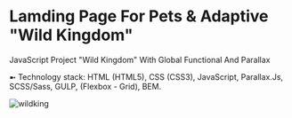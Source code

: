 # Lamding Page For Pets & Adaptive "Wild Kingdom"
JavaScript Project "Wild Kingdom" With Global Functional And Parallax

➼ Technology stack: HTML (HTML5), CSS (CSS3), JavaScript, Parallax.Js, SCSS/Sass, GULP, (Flexbox - Grid), BEM.

![wildking](https://github.com/oscar223Po/wild-kingdom/assets/99406219/bae3b4a7-565d-453c-a326-5809b8d5a0a9)
